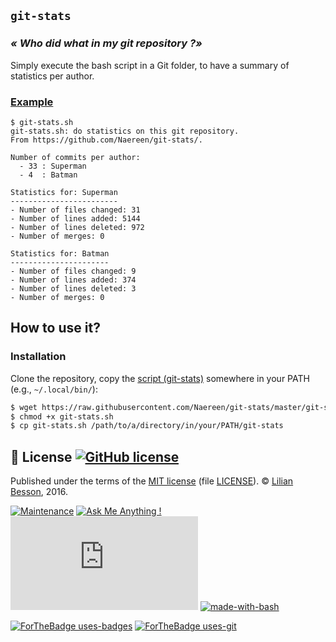 ## ``git-stats``
### *« Who did what in my git repository ?»*
Simply execute the bash script in a Git folder, to have a summary of statistics per author.

### [Example](example.txt)
```
$ git-stats.sh
git-stats.sh: do statistics on this git repository.
From https://github.com/Naereen/git-stats/.

Number of commits per author:
  - 33 : Superman
  - 4  : Batman

Statistics for: Superman
------------------------
- Number of files changed: 31
- Number of lines added: 5144
- Number of lines deleted: 972
- Number of merges: 0

Statistics for: Batman
----------------------
- Number of files changed: 9
- Number of lines added: 374
- Number of lines deleted: 3
- Number of merges: 0
```

## How to use it?
### Installation
Clone the repository, copy the [script (git-stats)](./git-stats) somewhere in your PATH (e.g., ``~/.local/bin/``):

```bash
$ wget https://raw.githubusercontent.com/Naereen/git-stats/master/git-stats.sh
$ chmod +x git-stats.sh
$ cp git-stats.sh /path/to/a/directory/in/your/PATH/git-stats
```

## :scroll: License [![GitHub license](https://img.shields.io/github/license/Naereen/git-stats.svg)](https://github.com/Naereen/git-stats/blob/master/LICENSE)
Published under the terms of the [MIT license](http://lbesson.mit-license.org/) (file [LICENSE](LICENSE)).
© [Lilian Besson](https://GitHub.com/Naereen), 2016.

[![Maintenance](https://img.shields.io/badge/Maintained%3F-yes-green.svg)](https://GitHub.com/Naereen/git-stats/graphs/commit-activity)
[![Ask Me Anything !](https://img.shields.io/badge/Ask%20me-anything-1abc9c.svg)](https://GitHub.com/Naereen/ama)
[![Analytics](https://ga-beacon.appspot.com/UA-38514290-17/github.com/Naereen/git-stats/README.md?pixel)](https://GitHub.com/Naereen/git-stats/)
[![made-with-bash](https://img.shields.io/badge/Made%20with-Bash-1f425f.svg)](https://www.gnu.org/software/bash/)

[![ForTheBadge uses-badges](http://ForTheBadge.com/images/badges/uses-badges.svg)](http://ForTheBadge.com)
[![ForTheBadge uses-git](http://ForTheBadge.com/images/badges/uses-git.svg)](https://GitHub.com/)
